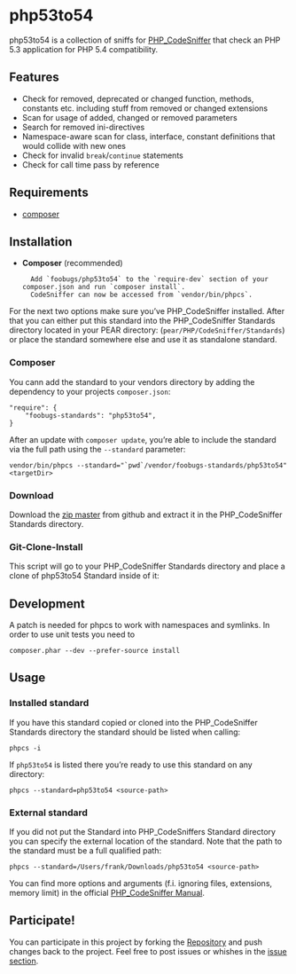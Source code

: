 php53to54
===============================================================================
php53to54 is a collection of sniffs for [PHP_CodeSniffer](http://pear.php.net/PHP_CodeSniffer) that check an PHP 5.3 application for PHP 5.4 compatibility.


Features
--------

* Check for removed, deprecated or changed function, methods, constants etc. including stuff from removed or changed extensions
* Scan for usage of added, changed or removed parameters
* Search for removed ini-directives
* Namespace-aware scan for class, interface, constant definitions that would collide with new ones
* Check for invalid `break`/`continue` statements
* Check for call time pass by reference

Requirements
------------

* [composer](http://getcomposer.org/doc/00-intro.md#installation-nix)

Installation
------------


* **Composer** (recommended)

        Add `foobugs/php53to54` to the `require-dev` section of your composer.json and run `composer install`.
        CodeSniffer can now be accessed from `vendor/bin/phpcs`.

For the next two options make sure you’ve PHP_CodeSniffer installed. After that you can either put this standard into the PHP_CodeSniffer Standards directory located in your PEAR directory: (`pear/PHP/CodeSniffer/Standards`) or place the standard somewhere else and use it as standalone standard.

### Composer

You cann add the standard to your vendors directory by adding the dependency to your projects `composer.json`:

	"require": {
    	"foobugs-standards": "php53to54",
	}

After an update with `composer update`, you’re able to include the standard via the full path using the `--standard` parameter:

	vendor/bin/phpcs --standard="`pwd`/vendor/foobugs-standards/php53to54" <targetDir>

### Download
	
Download the [zip master](https://github.com/foobugs-standards/php53to54/archive/master.zip) from github and extract it in the PHP_CodeSniffer Standards directory.

### Git-Clone-Install

This script will go to your PHP_CodeSniffer Standards directory and place
a clone of php53to54 Standard inside of it:

Development
-----------

A patch is needed for phpcs to work with namespaces and symlinks. In order to use unit tests you need to

    composer.phar --dev --prefer-source install

Usage
-----

### Installed standard

If you have this standard copied or cloned into the PHP_CodeSniffer Standards directory the standard should be listed when calling:

	phpcs -i

If `php53to54` is listed there you’re ready to use this standard on any directory:

	phpcs --standard=php53to54 <source-path>

### External standard
	
If you did not put the Standard into PHP_CodeSniffers Standard directory you can specify the external location of the standard. Note that the path to the standard must be a full qualified path:

	phpcs --standard=/Users/frank/Downloads/php53to54 <source-path>

You can find more options and arguments (f.i. ignoring files, extensions, memory limit) in the official [PHP_CodeSniffer Manual](http://pear.php.net/manual/en/package.php.php-codesniffer.php).


Participate!
------------

You can participate in this project by forking the [Repository](https://github.com/foobugs-standards/php53to54/) and push changes back to the project. Feel free to post issues or whishes in the [issue section](https://github.com/foobugs-standards/php53to54/issues).
